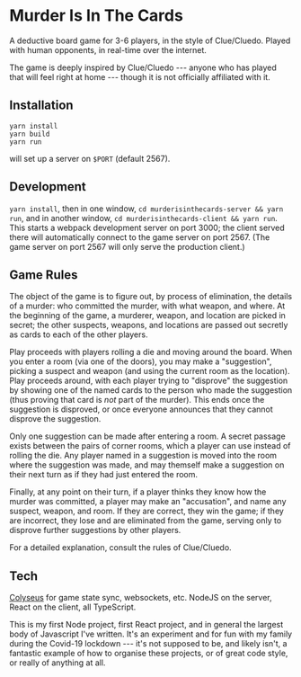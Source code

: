# Murder Is In The Cards

A deductive board game for 3-6 players, in the style of Clue/Cluedo. Played with human opponents, in real-time over the internet.

The game is deeply inspired by Clue/Cluedo --- anyone who has played that will feel right at home --- though it is not officially affiliated with it.

## Installation

```
yarn install
yarn build
yarn run
```

will set up a server on `$PORT` (default 2567).

## Development

`yarn install`, then in one window, `cd murderisinthecards-server && yarn run`, and in another window, `cd murderisinthecards-client && yarn run`. This starts a webpack development server on port 3000; the client served there will automatically connect to the game server on port 2567. (The game server on port 2567 will only serve the production client.)

## Game Rules

The object of the game is to figure out, by process of elimination, the details of a murder: who committed the murder, with what weapon, and where. At the beginning of the game, a murderer, weapon, and location are picked in secret; the other suspects, weapons, and locations are passed out secretly as cards to each of the other players.

Play proceeds with players rolling a die and moving around the board. When you enter a room (via one of the doors), you may make a "suggestion", picking a suspect and weapon (and using the current room as the location). Play proceeds around, with each player trying to "disprove" the suggestion by showing one of the named cards to the person who made the suggestion (thus proving that card is *not* part of the murder). This ends once the suggestion is disproved, or once everyone announces that they cannot disprove the suggestion.

Only one suggestion can be made after entering a room. A secret passage exists between the pairs of corner rooms, which a player can use instead of rolling the die. Any player named in a suggestion is moved into the room where the suggestion was made, and may themself make a suggestion on their next turn as if they had just entered the room.

Finally, at any point on their turn, if a player thinks they know how the murder was committed, a player may make an "accusation", and name any suspect, weapon, and room. If they are correct, they win the game; if they are incorrect, they lose and are eliminated from the game, serving only to disprove further suggestions by other players.

For a detailed explanation, consult the rules of Clue/Cluedo.

## Tech

[Colyseus](https://colyseus.io/) for game state sync, websockets, etc. NodeJS on the server, React on the client, all TypeScript.

This is my first Node project, first React project, and in general the largest body of Javascript I've written. It's an experiment and for fun with my family during the Covid-19 lockdown --- it's not supposed to be, and likely isn't, a fantastic example of how to organise these projects, or of great code style, or really of anything at all.
